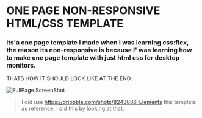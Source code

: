 # ONE PAGE NON-RESPONSIVE HTML/CSS TEMPLATE
### its'a one page template I made when I was learning css:flex, the reason its non-responsive is because I' was learning how to make one page template with just html css for desktop monitors.

THATS HOW IT SHOULD LOOK LIKE AT THE END.

![FullPage ScreenShot](https://i.ibb.co/Swpk7sw/screencapture-localhost-63342-Proje1-2019-11-27-16-19-24.png)

> I did use https://dribbble.com/shots/8243886-Elements this template as reference, I did this by looking at that.
